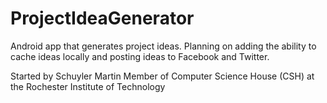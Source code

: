 ProjectIdeaGenerator
====================

Android app that generates project ideas. Planning on adding the ability to cache ideas locally and posting ideas to Facebook and Twitter.

Started by 
Schuyler Martin
Member of Computer Science House (CSH) at the Rochester Institute of Technology
